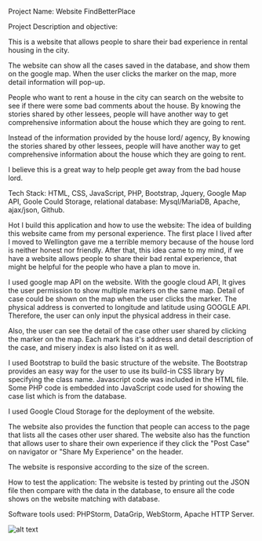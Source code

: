 Project Name: Website FindBetterPlace

Project Description and objective: 

This is a website that allows people to share their bad experience in rental housing in the city.  

The website can show all the cases saved in the database, and show them on the google map.  When the user clicks the marker on the map, more detail information will pop-up.

People who want to rent a house in the city can search on the website to see if there were some bad comments about the house.
By knowing the stories shared by other lessees, people will have another way to get comprehensive information about the house which they are going to rent.

Instead of the information provided by the house lord/ agency, By knowing the stories shared by other lessees, people will have another way to get comprehensive information about the house which they are going to rent.  

I believe this is a great way to help people get away from the bad house lord.

Tech Stack:
HTML, CSS, JavaScript, PHP, Bootstrap, Jquery, Google Map API, Goole Could Storage, relational database: Mysql/MariaDB, Apache, ajax/json, Github.

Hot I build this application and how to use the website:
The idea of building this website came from my personal experience. The first place I lived after I moved to Wellington gave me a terrible memory because of the house lord is neither honest nor friendly. 
After that, this idea came to my mind, if we have a website allows people to share their bad rental experience, that might be helpful for the people who have a plan to move in. 

I used google map API on the website. With the google cloud API, It gives the user permission to show multiple markers on the same map. Detail of case could be shown on the map when the user clicks the marker. The physical address is converted to longitude and latitude using GOOGLE API. Therefore, the user can only input the physical address in their case. 

Also, the user can see the detail of the case other user shared by clicking the marker on the map.  Each mark has it's address and detail description of the case, and misery index is also listed on it as well. 

I used Bootstrap to build the basic structure of the website. The Bootstrap provides an easy way for the user to use its build-in CSS library by specifying the class name. 
Javascript code was included in the HTML file. Some PHP code is embedded into JavaScript code used for showing the case list which is from the database.

I used Google Cloud Storage for the deployment of the website. 

The website also provides the function that people can access to the page that lists all the cases other user shared. The website also has the function that allows user to share their own experience if they click the "Post Case" on navigator or "Share My Experience" on the header.

The website is responsive according to the size of the screen.

How to test the application:
The website is tested by printing out the JSON file then compare with the data in the database, to ensure all the code shows on the website matching with database.

Software tools used:
PHPStorm, DataGrip, WebStorm, Apache HTTP Server.

![alt text](https://github.com/Jasonshi83/FindBetterPlace/blob/master/Main_ViewAllCases.gif)


